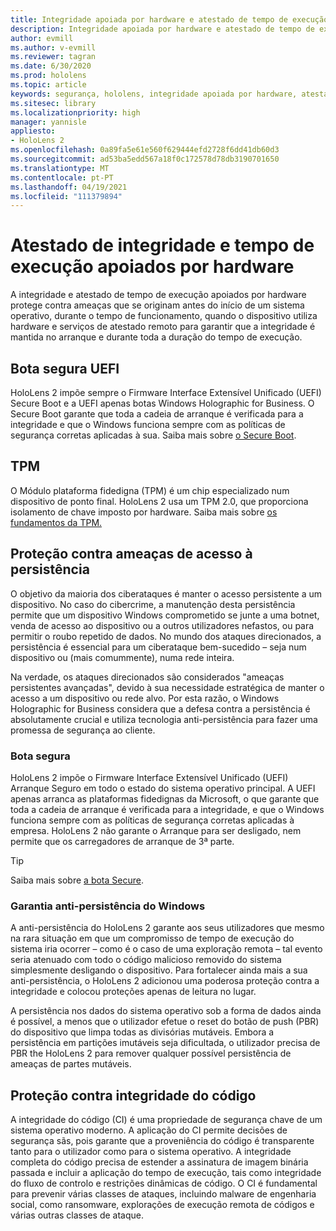 ```yaml
---
title: Integridade apoiada por hardware e atestado de tempo de execução
description: Integridade apoiada por hardware e atestado de tempo de execução
author: evmill
ms.author: v-evmill
ms.reviewer: tagran
ms.date: 6/30/2020
ms.prod: hololens
ms.topic: article
keywords: segurança, hololens, integridade apoiada por hardware, atestado de tempo de execução, UEFI, boot seguro UEFI, boot seguro, TPM, proteção contra ameaças, Garantia Anti-Persistência do Windows, integridade do código, proteção de código,
ms.sitesec: library
ms.localizationpriority: high
manager: yannisle
appliesto:
- HoloLens 2
ms.openlocfilehash: 0a89fa5e61e560f629444efd2728f6dd41db60d3
ms.sourcegitcommit: ad53ba5edd567a18f0c172578d78db3190701650
ms.translationtype: MT
ms.contentlocale: pt-PT
ms.lasthandoff: 04/19/2021
ms.locfileid: "111379894"
---
```

# <a name="hardware-backed-integrity-and-runtime-attestation"></a>Atestado de integridade e tempo de execução apoiados por hardware

A integridade e atestado de tempo de execução apoiados por hardware protege contra ameaças que se originam antes do início de um sistema operativo, durante o tempo de funcionamento, quando o dispositivo utiliza hardware e serviços de atestado remoto para garantir que a integridade é mantida no arranque e durante toda a duração do tempo de execução.

## <a name="uefi-secure-boot"></a>Bota segura UEFI

HoloLens 2 impõe sempre o Firmware Interface Extensível Unificado (UEFI) Secure Boot e a UEFI apenas botas Windows Holographic for Business.
O Secure Boot garante que toda a cadeia de arranque é verificada para a integridade e que o Windows funciona sempre com as políticas de segurança corretas aplicadas à sua. Saiba mais sobre [o Secure Boot](https://docs.microsoft.com/windows-hardware/design/device-experiences/oem-secure-boot).

## <a name="tpm"></a>TPM

O Módulo plataforma fidedigna (TPM) é um chip especializado num dispositivo de ponto final. HoloLens 2 usa um TPM 2.0, que proporciona isolamento de chave imposto por hardware. Saiba mais sobre [os fundamentos da TPM.](https://docs.microsoft.com/windows/security/information-protection/tpm/tpm-fundamentals)

## <a name="persistence-access-threat-protection"></a>Proteção contra ameaças de acesso à persistência

O objetivo da maioria dos ciberataques é manter o acesso persistente a um dispositivo. No caso do cibercrime, a manutenção desta persistência permite que um dispositivo Windows comprometido se junte a uma botnet, venda de acesso ao dispositivo ou a outros utilizadores nefastos, ou para permitir o roubo repetido de dados. No mundo dos ataques direcionados, a persistência é essencial para um ciberataque bem-sucedido – seja num dispositivo ou (mais comummente), numa rede inteira.  

Na verdade, os ataques direcionados são considerados "ameaças persistentes avançadas", devido à sua necessidade estratégica de manter o acesso a um dispositivo ou rede alvo. Por esta razão, o Windows Holographic for Business considera que a defesa contra a persistência é absolutamente crucial e utiliza tecnologia anti-persistência para fazer uma promessa de segurança ao cliente.

### <a name="secure-boot"></a>Bota segura

HoloLens 2 impõe o Firmware Interface Extensível Unificado (UEFI) Arranque Seguro em todo o estado do sistema operativo principal. A UEFI apenas arranca as plataformas fidedignas da Microsoft, o que garante que toda a cadeia de arranque é verificada para a integridade, e que o Windows funciona sempre com as políticas de segurança corretas aplicadas à empresa. HoloLens 2 não garante o Arranque para ser desligado, nem permite que os carregadores de arranque de 3ª parte.

> [!Tip]
> Saiba mais sobre [a bota Secure](https://docs.microsoft.com/windows-hardware/design/device-experiences/oem-secure-boot).

### <a name="windows-anti-persistence-assurance"></a>Garantia anti-persistência do Windows

A anti-persistência do HoloLens 2 garante aos seus utilizadores que mesmo na rara situação em que um compromisso de tempo de execução do sistema iria ocorrer – como é o caso de uma exploração remota – tal evento seria atenuado com todo o código malicioso removido do sistema simplesmente desligando o dispositivo. Para fortalecer ainda mais a sua anti-persistência, o HoloLens 2 adicionou uma poderosa proteção contra a integridade e colocou proteções apenas de leitura no lugar.

A persistência nos dados do sistema operativo sob a forma de dados ainda é possível, a menos que o utilizador efetue o reset do botão de push (PBR) do dispositivo que limpa todas as divisórias mutáveis. Embora a persistência em partições imutáveis seja dificultada, o utilizador precisa de PBR the HoloLens 2 para remover qualquer possível persistência de ameaças de partes mutáveis.

## <a name="code-integrity-protection"></a>Proteção contra integridade do código

A integridade do código (CI) é uma propriedade de segurança chave de um sistema operativo moderno. A aplicação do CI permite decisões de segurança sãs, pois garante que a proveniência do código é transparente tanto para o utilizador como para o sistema operativo. A integridade completa do código precisa de estender a assinatura de imagem binária passada e incluir a aplicação do tempo de execução, tais como integridade do fluxo de controlo e restrições dinâmicas de código. O CI é fundamental para prevenir várias classes de ataques, incluindo malware de engenharia social, como ransomware, explorações de execução remota de códigos e várias outras classes de ataque.
